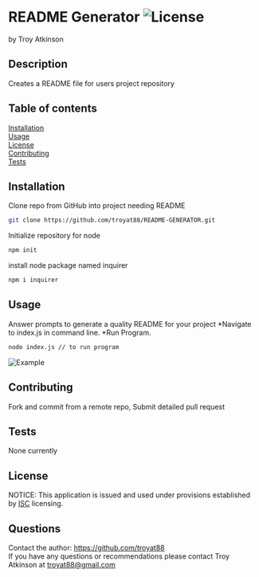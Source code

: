 # README Generator ![License](https://img.shields.io/badge/License-ISC-brightgreen)
   
by Troy Atkinson

## Description
Creates a README file for users project repository

## Table of contents
[Installation](#Installation)  
[Usage](#Usage)  
[License](#License)  
[Contributing](#Contributing)  
[Tests](#Tests)  
    
## Installation
Clone repo from GitHub into project needing README
```bash
git clone https://github.com/troyat88/README-GENERATOR.git
```
Initialize repository for node
```bash
npm init
```
install node package named inquirer
```bash
npm i inquirer
```

    
## Usage
Answer prompts to generate a quality README for your project
*Navigate to index.js in command line. 
*Run Program. 
```bash
node index.js // to run program
```
![Example](assets/READMEExample.gif)

    
## Contributing
Fork and commit from a remote repo, Submit detailed pull request
    
## Tests
None currently
    
## License
NOTICE: This application is issued and used under provisions established by [ISC](https://choosealicense.com/licenses/ISC/) licensing.

## Questions
Contact the author: https://github.com/troyat88  
If you have any questions or recommendations please contact Troy Atkinson at troyat88@gmail.com

